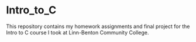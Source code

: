 # Intro_to_C
This repository contains my homework assignments and final project for the Intro to C course I took at Linn-Benton Community College.

